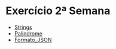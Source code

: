 # Exercício 2ª Semana

- [Strings](./Strings/)
- [Palindrome](./Manipulacao_strings/)
- [Formato_JSON](./Formato_JSON/)
